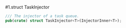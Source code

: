#1.struct TaskInjector

```rust
/// The injector of a task queue.
pub(crate) struct TaskInjector<T>(InjectorInner<T>);
```